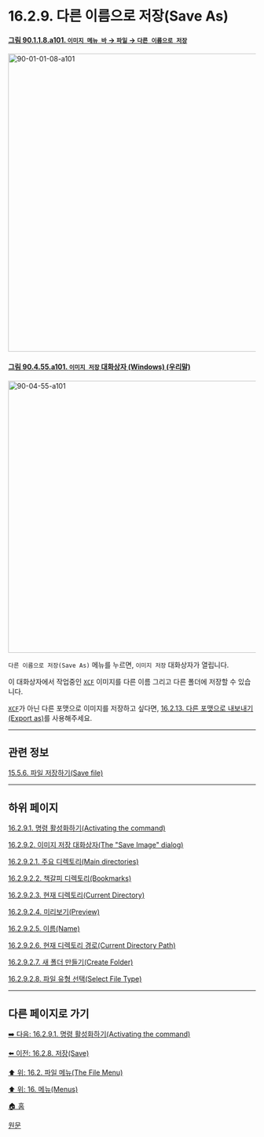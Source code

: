 # 16.2.9. 다른 이름으로 저장(Save As)

<a id="90-01-01-08-a101"></a>

#### [그림 90.1.1.8.a101. `이미지 메뉴 바` → `파일` → `다른 이름으로 저장`](./90-01-01-08-save_as.md#90-01-01-08-a101)
<img width="980" height="605" alt="90-01-01-08-a101" src="https://github.com/user-attachments/assets/1b92e93c-128d-4de4-b480-83b6720637ab" />

<a id="90-04-55-a101"></a>

#### [그림 90.4.55.a101. `이미지 저장` 대화상자 (Windows) (우리말)](./90-04-0055-save_image.md#90-04-55-a101)
<img width="746" height="552" alt="90-04-55-a101" src="https://github.com/wonder13662/gimp/assets/15767104/4998ac9f-01a4-469f-a414-4c2e48f37525" />

`다른 이름으로 저장(Save As)` 메뉴를 누르면, `이미지 저장` 대화상자가 열립니다.

이 대화상자에서 작업중인 [`XCF`](./19-glossaryx-xcf.md) 이미지를 다른 이름 그리고 다른 폴더에 저장할 수 있습니다.

[`XCF`](./19-glossaryx-xcf.md)가 아닌 다른 포맷으로 이미지를 저장하고 싶다면, [16.2.13. 다른 포맷으로 내보내기(Export as)](./16-02-13-export-as.md)를 사용해주세요.

***

## 관련 정보

[15.5.6. 파일 저장하기(Save file)](./15-05-06-00-save-file.md)

***

## 하위 페이지

[16.2.9.1. 명령 활성화하기(Activating the command)](./16-02-09-01-activating_the_command.md)

[16.2.9.2. 이미지 저장 대화상자(The "Save Image" dialog)](./16-02-09-02-00-the_save_image_dialog.md)

[16.2.9.2.1. 주요 디렉토리(Main directories)](./16-02-09-02-01-main_directories.md)

[16.2.9.2.2. 책갈피 디렉토리(Bookmarks)](./16-02-09-02-02-bookmarks.md)

[16.2.9.2.3. 현재 디렉토리(Current Directory)](./16-02-09-02-03-current_directory.md)

[16.2.9.2.4. 미리보기(Preview)](./16-02-09-02-04-preview.md)

[16.2.9.2.5. 이름(Name)](./16-02-09-02-05-name.md)

[16.2.9.2.6. 현재 디렉토리 경로(Current Directory Path)](./16-02-09-02-06-current_directory_path.md)

[16.2.9.2.7. 새 폴더 만들기(Create Folder)](./16-02-09-02-07-create_folder.md)

[16.2.9.2.8. 파일 유형 선택(Select File Type)](./16-02-09-02-08-select_file_type.md)

***

## 다른 페이지로 가기

[➡️ 다음: 16.2.9.1. 명령 활성화하기(Activating the command)](./16-02-09-01-activating_the_command.md)

[⬅️ 이전: 16.2.8. 저장(Save)](./16-02-08-save.md)

[⬆️ 위: 16.2. 파일 메뉴(The File Menu)](./16-02-00-the-file-menu.md)

[⬆️ 위: 16. 메뉴(Menus)](./16-00-menus.md)

[🏠 홈](./00-home.md)

[원문](https://docs.gimp.org/2.10/ko/gimp-file-save-as.html)